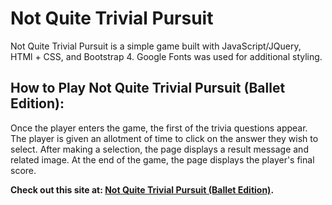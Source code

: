 
# **Not Quite Trivial Pursuit**

Not Quite Trivial Pursuit is a simple game built with JavaScript/JQuery, HTMl + CSS, and Bootstrap 4. Google Fonts was used for additional styling. 


## **How to Play Not Quite Trivial Pursuit (Ballet Edition):**

Once the player enters the game, the first of the trivia questions appear. The player is given an allotment of time to click on the answer they wish to select. After making a selection, the page displays a result message and related image. At the end of the game, the page displays the player's final score. 



**Check out this site at: [Not Quite Trivial Pursuit (Ballet Edition)](https://dalep1988.github.io/unit-4-game/).**

